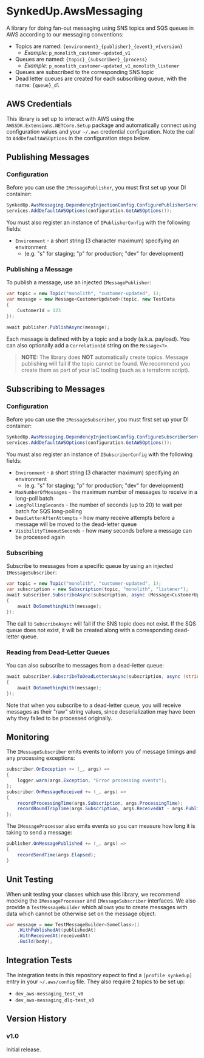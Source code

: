 # SynkedUp.AwsMessaging
A library for doing fan-out messaging using SNS topics and SQS queues in AWS
according to our messaging conventions:
* Topics are named: `{environment}_{publisher}_{event}_v{version}`
  * _Example:_ `p_monolith_customer-updated_v1`
* Queues are named: `{topic}_{subscriber}_{process}`
  * _Example:_ `p_monolith_customer-updated_v1_monolith_listener`
* Queues are subscribed to the corresponding SNS topic
* Dead letter queues are created for each subscribing queue, with the name:
  `{queue}_dl`


## AWS Credentials

This library is set up to interact with AWS using the
`AWSSDK.Extensions.NETCore.Setup` package and automatically connect using configuration
values and your `~/.aws` credential configuration.
Note the call to `AddDefaultAWSOptions` in the configuration steps below.


## Publishing Messages

### Configuration

Before you can use the `IMessagePublisher`, you must first set up your DI container:

```csharp
SynkedUp.AwsMessaging.DependencyInjectionConfig.ConfigurePublisherServices(services);
services.AddDefaultAWSOptions(configuration.GetAWSOptions());
```

You must also register an instance of `IPublisherConfig` with the following fields:
* `Environment` - a short string (3 character maximum) specifying an environment
  * (e.g. "s" for staging; "p" for production; "dev" for development)

### Publishing a Message

To publish a message, use an injected `IMessagePublisher`:

```csharp
var topic = new Topic("monolith", "customer-updated", 1);
var message = new Message<CustomerUpdated>(topic, new TestData
{
    CustomerId = 123
});

await publisher.PublishAsync(message);
```

Each message is defined with by a topic and a body (a.k.a. payload).
You can also optionally add a `CorrelationId` string on the `Message<T>`.

> **NOTE:** The library does **NOT** automatically create topics.
> Message publishing will fail if the topic cannot be found.
> We recommend you create them as part of your IaC tooling (such as a terraform script).


## Subscribing to Messages

### Configuration

Before you can use the `IMessageSubscriber`, you must first set up your DI container:

```csharp
SynkedUp.AwsMessaging.DependencyInjectionConfig.ConfigureSubscriberServices(services);
services.AddDefaultAWSOptions(configuration.GetAWSOptions());
```

You must also register an instance of `ISubscriberConfig` with the following fields:
* `Environment` - a short string (3 character maximum) specifying an environment
  * (e.g. "s" for staging; "p" for production; "dev" for development)
* `MaxNumberOfMessages` - the maximum number of messages to receive in a long-poll batch
* `LongPollingSeconds` - the number of seconds (up to 20) to wait per batch for SQS long-polling
* `DeadLetterAfterAttempts` - how many receive attempts before a message will be moved to the dead-letter queue  
* `VisibilityTimeoutSeconds` - how many seconds before a message can be processed again

### Subscribing

Subscribe to messages from a specific queue by using an injected `IMessageSubscriber`:

```csharp
var topic = new Topic("monolith", "customer-updated", 1);
var subscription = new Subscription(topic, "monolith", "listener");
await subscriber.SubscribeAsync(subscription, async (Message<CustomerUpdated> message) =>
{
    await DoSomethingWith(message);
});
```

The call to `SubscribeAsync` will fail if the SNS topic does not exist.
If the SQS queue does not exist, it will be created along with a corresponding dead-letter queue.

### Reading from Dead-Letter Queues

You can also subscribe to messages from a dead-letter queue:

```csharp
await subscriber.SubscribeToDeadLettersAsync(subscription, async (string message) =>
{
    await DoSomethingWith(message);
});
```

Note that when you subscribe to a dead-letter queue, you will receive messages
as their "raw" string values, since deserialization may have been why they failed
to be processed originally.


## Monitoring

The `IMessageSubscriber` emits events to inform you of message timings and any processing exceptions:

```csharp
subscriber.OnException += (_, args) =>
{
    logger.warn(args.Exception, "Error processing events");
};
subscriber.OnMessageReceived += (_, args) =>
{
    recordProcessingTime(args.Subscription, args.ProcessingTime);
    recordRoundTripTime(args.Subscription, args.ReceivedAt - args.PublishedAt);
};
```

The `IMessageProcessor` also emits events so you can measure how long it is taking to send a message:

```csharp
publisher.OnMessagePublished += (_, args) =>
{
    recordSendTime(args.Elapsed);
}
```

## Unit Testing

When unit testing your classes which use this library, we recommend mocking the
`IMessageProcessor` and `IMessageSubscriber` interfaces.
We also provide a `TestMessageBuilder` which allows you to create messages
with data which cannot be otherwise set on the message object:

```csharp
var message = new TestMessageBuilder<SomeClass>()
    .WithPublishedAt(publishedAt)
    .WithReceivedAt(receivedAt)
    .Build(body);
```

## Integration Tests
The integration tests in this repository expect to find a `[profile synkedup]` entry
in your `~/.aws/config` file.
They also require 2 topics to be set up:
* `dev_aws-messaging_test_v0`
* `dev_aws-messaging_dlq-test_v0`


## Version History

### v1.0
Initial release.
